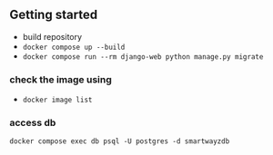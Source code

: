 ## Getting started

 - build repository
 - ``` docker compose up --build ```
 - ``` docker compose run --rm django-web python manage.py migrate ```
 
### check the image using
 - ``` docker image list ```

 ### access db
 ``` docker compose exec db psql -U postgres -d smartwayzdb ```


